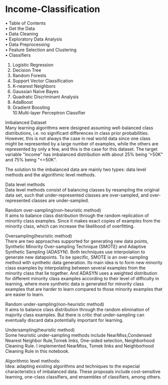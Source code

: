 # Income-Classification<br/>

• Table of Contents<br/>
• Get the Data<br/>
• Data Cleaning<br/>
• Exploratory Data Analysis<br/>
• Data Preprocessing<br/>
• Feature Selection and Clustering<br/>
• Classifiers<br/>
1. Logistic Regression<br/>
2. Decision Tree<br/>
3. Random Forests<br/>
4. Support Vector Classification<br/>
5. K-nearest Neighbors<br/>
6. Gaussian Naive Bayes<br/>
7. Quadratic Discriminant Analysis<br/>
8. AdaBoost<br/>
9. Gradient Boosting<br/>
10.Multi-layer Perceptron Classifier<br/>
  
Imbalanced Dataset<br/>
Many learning algorithms were designed assuming well-balanced class distributions, i.e. no significant differences in class prior probabilities. However, this is not always the case in real world data since one class might be represented by a large number of examples, while the others are represented by only a few, and this is the case for this dataset. The target variable "income" has imbalanced distribution with about 25% being '>50K" and 75% being "<=50K".

The solution to the imbalanced data are mainly two types: data level methods and the algorithmic level methods.<br/>

Data level methods<br/>
Data level methods consist of balancing classes by resampling the original data set, such that under-represented classes are over-sampled, and over-represented classes are under-sampled.

Random over-sampling(non-heuristic method)<br/>
It aims to balance class distribution through the random replication of minority class examples. Since it makes exact copies of examples from the minority class, which can increase the likelihood of overfitting.

Oversampling(heuristic method)<br/>
There are two approaches supported for generating new data points, Synthetic Minority Over-sampling Technique (SMOTE) and Adaptive Synthetic Sampling (ADASYN). Both techniques use interpolation to generate new datapoints. To be specific, SMOTE is an over-sampling method with synthetic data generation. Its main idea is to form new minority class examples by interpolating between several examples from the minority class that lie together. And ADASYN uses a weighted distribution for different minority class examples according to their level of difficulty in learning, where more synthetic data is generated for minority class examples that are harder to learn compared to those minority examples that are easier to learn.


Random under-sampling(non-heuristic method)<br/>
It aims to balance class distribution through the random elimination of majority class examples. But there is critic that under-sampling can eventually discard data potentially important for learning.


Undersampling(heuristic method)<br/>
Some heuristic under-sampling methods include NearMiss,Condensed Nearest Neighbor Rule,Tomek links, One-sided selection, Neighborhood Cleaning Rule. I implemented NearMiss, Tomek links and Neighborhood Cleaning Rule in this notebook.<br/>

Algorithmic level methods:<br/>
Idea: adapting existing algorithms and techniques to the especial characteristics of imbalanced data. These proposals include cost-sensitive learning, one-class classifiers, and ensembles of classifiers, among others.
